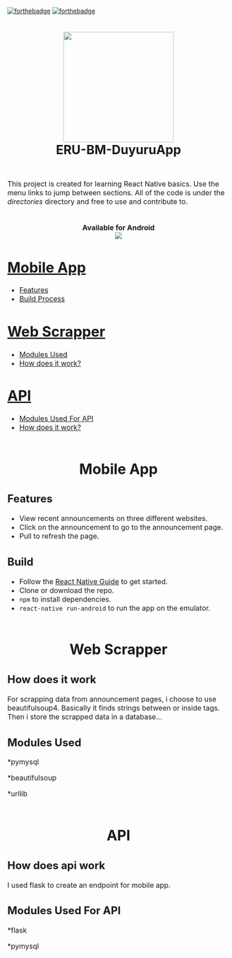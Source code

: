 
[![forthebadge](https://forthebadge.com/images/badges/made-with-python.svg)](http://forthebadge.com)
[![forthebadge](https://forthebadge.com/images/badges/made-with-javascript.svg)](http://forthebadge.com)
<h1 align="center">
<img src="https://i.imgur.com/MCUb0Jq.png" width="250" height="250" align="center">
  <br>
 ERU-BM-DuyuruApp
</h1>
<br>
<p><font size="3">
This project is created for learning React Native basics. Use the menu links to jump between sections.  All of the code is under the <em>directories</em> directory and free to use and contribute to.
  <h1 align="center">
  Available for Android
    <br>
    <img src="https://i.imgur.com/pEqrMEh.png"/>
  </h1>

# [Mobile App](https://github.com/ErdemIpek/ERU-BM-DuyuruApp/tree/master/MobileApp)
 - [Features](#features)
 - [Build Process](#build)
 
# [Web Scrapper](https://github.com/ErdemIpek/ERU-BM-DuyuruApp/tree/master/Scrapper)
- [Modules Used](#modules-used)
- [How does it work?](#how-does-it-work)

# [API](https://github.com/ErdemIpek/ERU-BM-DuyuruApp/tree/master/API)
- [Modules Used For API](#modules-used-for-api)
- [How does it work?](#how-does-api-work)
<br><br>
<h1 align="center" >Mobile App</h1>

## Features

* View recent announcements on three different websites.
* Click on the announcement to go to the announcement page.
* Pull to refresh the page.

## Build
* Follow the [React Native Guide](https://facebook.github.io/react-native/docs/getting-started.html) to get started.
* Clone or download the repo.
* `npm` to install dependencies.
* `react-native run-android` to run the app on the emulator.
<br><br>
<h1 align="center" >Web Scrapper</h1>

## How does it work
 For scrapping data from announcement pages, i choose to use beautifulsoup4. Basically it finds strings between or inside tags. Then i store the scrapped data in a database...
 
## Modules Used
*pymysql

*beautifulsoup

*urllib
<br><br>
<h1 align="center" >API</h1>

## How does api work
 I used flask to create an endpoint for mobile app.
## Modules Used For API
*flask

*pymysql
